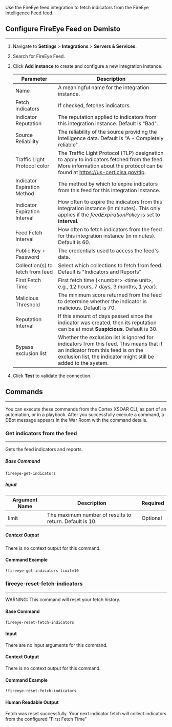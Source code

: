 
Use the FireEye feed integration to fetch indicators from the FireEye Intelligence Feed feed.

## Configure FireEye Feed on Demisto
---

1. Navigate to __Settings__ > __Integrations__ > __Servers & Services__.
2. Search for FireEye Feed.
3. Click __Add instance__ to create and configure a new integration instance.

    | Parameter | Description |
    | --- | --- |
    | Name | A meaningful name for the integration instance. |
    | Fetch indicators | If checked, fetches indicators. |
    | Indicator Reputation | The reputation applied to indicators from this integration instance. Default is "Bad". |
    | Source Reliability | The reliability of the source providing the intelligence data. Default is "A - Completely reliable" |
    | Traffic Light Protocol color | The Traffic Light Protocol (TLP) designation to apply to indicators fetched from the feed. More information about the protocol can be found at https://us-cert.cisa.gov/tlp. |
    | Indicator Expiration Method | The method by which to expire indicators from this feed for this integration instance. |
    | Indicator Expiration Interval | How often to expire the indicators from this integration instance (in minutes). This only applies if the *feedExpirationPolicy* is set to **interval**.|
    | Feed Fetch Interval | How often to fetch indicators from the feed for this integration instance (in minutes). Default is 60. | 
    | Public Key + Password | The credentials used to access the feed's data. | 
    | Collection(s) to fetch from feed | Select which collections to fetch from feed. Default is "Indicators and Reports" |
    | First Fetch Time | First fetch time (\<number\> \<time unit\>, e.g., 12 hours, 7 days, 3 months, 1 year). |
    | Malicious Threshold | The minimum score returned from the feed to determine whether the indicator is malicious. Default is 70. | 
    | Reputation Interval | If this amount of days passed since the indicator was created, then its reputation can be at most **Suspicious**. Default is 30. | 
    | Bypass exclusion list | Whether the exclusion list is ignored for indicators from this feed. This means that if an indicator from this feed is on the exclusion list, the indicator might still be added to the system. |

4. Click __Test__ to validate the connection.


## Commands
---
You can execute these commands from the Cortex XSOAR CLI, as part of an automation, or in a playbook.
After you successfully execute a command, a DBot message appears in the War Room with the command details.

### Get indicators from the feed
---
Gets the feed indicators and reports.

##### Base Command

`fireeye-get-indicators`
##### Input

| **Argument Name** | **Description** | **Required** |
| --- | --- | --- |
| limit | The maximum number of results to return. Default is 10. | Optional | 


##### Context Output

There is no context output for this command.

#### Command Example
```!fireeye-get-indicators limit=10```


### fireeye-reset-fetch-indicators
***
WARNING: This command will reset your fetch history.

#### Base Command

`fireeye-reset-fetch-indicators`
#### Input

There are no input arguments for this command.

#### Context Output

There is no context output for this command.

#### Command Example
```!fireeye-reset-fetch-indicators```

#### Human Readable Output
Fetch was reset successfully. Your next indicator fetch will collect indicators from the configured "First Fetch Time"

